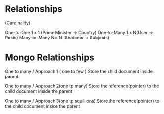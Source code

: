 # Relationships

(Cardinality)

One-to-One  1 x 1 (Prime Minister -> Country)
One-to-Many  1 x N(User -> Posts)
Many-to-Many N x N (Students -> Subjects)

# Mongo Relationships

One to many / Approach 1 ( one to few )
Store the child document inside parent

One to many / Approach 2(one tp many)
Store the reference(pointer) to the child document inside the parent

One to many / Approach 3(one tp squillions)
Store the reference(pointer) to the child document inside the parent
